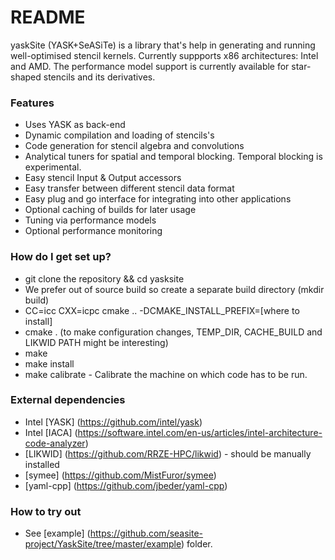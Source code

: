 # README #

yaskSite (YASK+SeASiTe) is a library that's help in generating and running well-optimised stencil kernels.
Currently suppports x86 architectures: Intel and AMD. The performance model support is currently available for
star-shaped stencils and its derivatives.


### Features ###

* Uses YASK as back-end
* Dynamic compilation and loading of stencils's
* Code generation for stencil algebra and convolutions
* Analytical tuners for spatial and temporal blocking. Temporal blocking is experimental.
* Easy stencil Input & Output accessors
* Easy transfer between different stencil data format
* Easy plug and go interface for integrating into other applications
* Optional caching of builds for later usage
* Tuning via performance models
* Optional performance monitoring


### How do I get set up? ###

* git clone the repository && cd yasksite
* We prefer out of source build so create a separate build directory (mkdir build)
* CC=icc CXX=icpc cmake .. -DCMAKE_INSTALL_PREFIX=[where to install]
* cmake . (to make configuration changes, TEMP_DIR, CACHE_BUILD and LIKWID PATH might be interesting)
* make
* make install
* make calibrate - Calibrate the machine on which code has to be run.

### External dependencies ###

* Intel [YASK] (https://github.com/intel/yask)
* Intel [IACA] (https://software.intel.com/en-us/articles/intel-architecture-code-analyzer)
* [LIKWID] (https://github.com/RRZE-HPC/likwid) - should be manually installed
* [symee] (https://github.com/MistFuror/symee)
* [yaml-cpp] (https://github.com/jbeder/yaml-cpp)

### How to try out ###

* See [example] (https://github.com/seasite-project/YaskSite/tree/master/example) folder.
